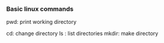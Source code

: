 ### Basic linux commands

pwd:  print working directory 

cd: change directory
ls : list directories
mkdir: make directory

